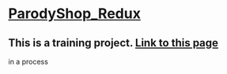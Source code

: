 # [ParodyShop_Redux](https://truegelen.github.io/ReactAppStore_Redux/dist/index.html)
This is a training project. [Link to this page](https://truegelen.github.io/ReactAppStore_Redux/dist/index.html)
---------------------------------
in a process
